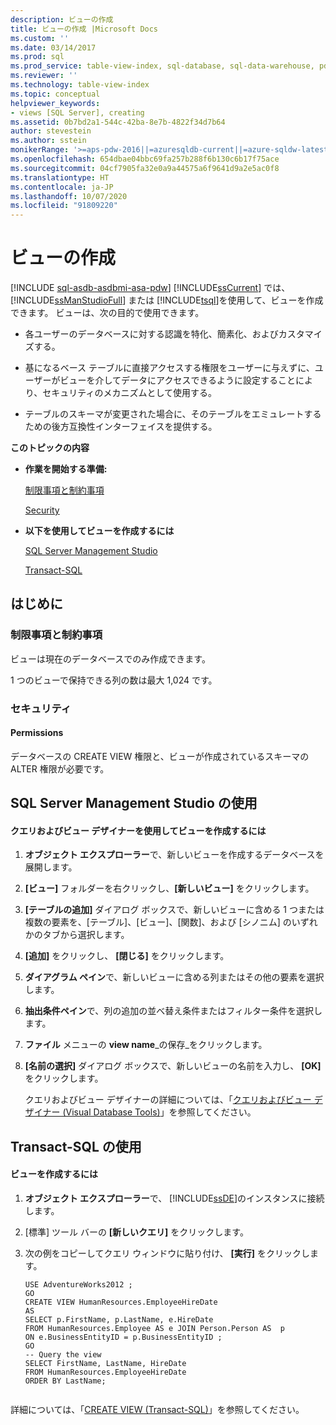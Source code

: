 ```yaml
---
description: ビューの作成
title: ビューの作成 |Microsoft Docs
ms.custom: ''
ms.date: 03/14/2017
ms.prod: sql
ms.prod_service: table-view-index, sql-database, sql-data-warehouse, pdw
ms.reviewer: ''
ms.technology: table-view-index
ms.topic: conceptual
helpviewer_keywords:
- views [SQL Server], creating
ms.assetid: 0b7bd2a1-544c-42ba-8e7b-4822f34d7b64
author: stevestein
ms.author: sstein
monikerRange: '>=aps-pdw-2016||=azuresqldb-current||=azure-sqldw-latest||>=sql-server-2016||=sqlallproducts-allversions||>=sql-server-linux-2017||=azuresqldb-mi-current'
ms.openlocfilehash: 654dbae04bbc69fa257b288f6b130c6b17f75ace
ms.sourcegitcommit: 04cf7905fa32e0a9a44575a6f9641d9a2e5ac0f8
ms.translationtype: HT
ms.contentlocale: ja-JP
ms.lasthandoff: 10/07/2020
ms.locfileid: "91809220"
---
```

# <a name="create-views"></a>ビューの作成
[!INCLUDE [sql-asdb-asdbmi-asa-pdw](../../includes/applies-to-version/sql-asdb-asdbmi-asa-pdw.md)]
  [!INCLUDE[ssCurrent](../../includes/sscurrent-md.md)] では、 [!INCLUDE[ssManStudioFull](../../includes/ssmanstudiofull-md.md)] または [!INCLUDE[tsql](../../includes/tsql-md.md)]を使用して、ビューを作成できます。 ビューは、次の目的で使用できます。  
  
-   各ユーザーのデータベースに対する認識を特化、簡素化、およびカスタマイズする。  
  
-   基になるベース テーブルに直接アクセスする権限をユーザーに与えずに、ユーザーがビューを介してデータにアクセスできるように設定することにより、セキュリティのメカニズムとして使用する。  
  
-   テーブルのスキーマが変更された場合に、そのテーブルをエミュレートするための後方互換性インターフェイスを提供する。  
  
 **このトピックの内容**  
  
-   **作業を開始する準備:**  
  
     [制限事項と制約事項](#Restrictions)  
  
     [Security](#Security)  
  
-   **以下を使用してビューを作成するには**  
  
     [SQL Server Management Studio](#SSMSProcedure)  
  
     [Transact-SQL](#TsqlProcedure)  
  
##  <a name="before-you-begin"></a><a name="BeforeYouBegin"></a> はじめに  
  
###  <a name="limitations-and-restrictions"></a><a name="Restrictions"></a> 制限事項と制約事項  
 ビューは現在のデータベースでのみ作成できます。  
  
 1 つのビューで保持できる列の数は最大 1,024 です。  
  
###  <a name="security"></a><a name="Security"></a> セキュリティ  
  
####  <a name="permissions"></a><a name="Permissions"></a> Permissions  
 データベースの CREATE VIEW 権限と、ビューが作成されているスキーマの ALTER 権限が必要です。  
  
##  <a name="using-sql-server-management-studio"></a><a name="SSMSProcedure"></a> SQL Server Management Studio の使用  
  
#### <a name="to-create-a-view-by-using-the-query-and-view-designer"></a>クエリおよびビュー デザイナーを使用してビューを作成するには  
  
1.  **オブジェクト エクスプローラー**で、新しいビューを作成するデータベースを展開します。  
  
2.  **[ビュー]** フォルダーを右クリックし、**[新しいビュー]** をクリックします。  
  
3.  **[テーブルの追加]** ダイアログ ボックスで、新しいビューに含める 1 つまたは複数の要素を、[テーブル]、[ビュー]、[関数]、および [シノニム] のいずれかのタブから選択します。  
  
4.  **[追加]** をクリックし、 **[閉じる]** をクリックします。  
  
5.  **ダイアグラム ペイン**で、新しいビューに含める列またはその他の要素を選択します。  
  
6.  **抽出条件ペイン**で、列の追加の並べ替え条件またはフィルター条件を選択します。  
  
7.  **ファイル** メニューの **view name**_の保存_をクリックします。  
  
8.  **[名前の選択]** ダイアログ ボックスで、新しいビューの名前を入力し、 **[OK]** をクリックします。  

     クエリおよびビュー デザイナーの詳細については、「[クエリおよびビュー デザイナー &#40;Visual Database Tools&#41;](../../ssms/visual-db-tools/query-and-view-designer-tools-visual-database-tools.md)」を参照してください。  
  
##  <a name="using-transact-sql"></a><a name="TsqlProcedure"></a> Transact-SQL の使用  
  
#### <a name="to-create-a-view"></a>ビューを作成するには  
  
1.  **オブジェクト エクスプローラー**で、 [!INCLUDE[ssDE](../../includes/ssde-md.md)]のインスタンスに接続します。  
  
2.  [標準] ツール バーの **[新しいクエリ]** をクリックします。  
  
3.  次の例をコピーしてクエリ ウィンドウに貼り付け、 **[実行]** をクリックします。  
  
    ```  
    USE AdventureWorks2012 ;   
    GO  
    CREATE VIEW HumanResources.EmployeeHireDate  
    AS  
    SELECT p.FirstName, p.LastName, e.HireDate  
    FROM HumanResources.Employee AS e JOIN Person.Person AS  p  
    ON e.BusinessEntityID = p.BusinessEntityID ;   
    GO  
    -- Query the view  
    SELECT FirstName, LastName, HireDate  
    FROM HumanResources.EmployeeHireDate  
    ORDER BY LastName;  
  
    ```  
  
 詳細については、「[CREATE VIEW &#40;Transact-SQL&#41;](../../t-sql/statements/create-view-transact-sql.md)」を参照してください。  
  
